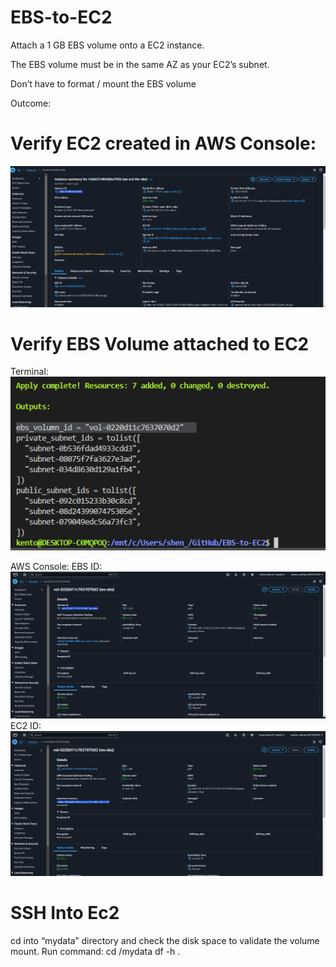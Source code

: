 # EBS-to-EC2
Attach a 1 GB EBS volume onto a EC2 instance.

The EBS volume must be in the same AZ as your EC2’s subnet. 

Don’t have to format / mount the EBS volume

Outcome:
# Verify EC2 created in AWS Console:
![alt text](image-6.png)


# Verify EBS Volume attached to EC2
Terminal:
![alt text](image-2.png)

AWS Console:
EBS ID: ![alt text](image-3.png)
EC2 ID: ![alt text](image-5.png)


# SSH Into Ec2 
cd into “mydata” directory and check the disk space to validate the volume mount.
Run command:
cd /mydata
df -h .

